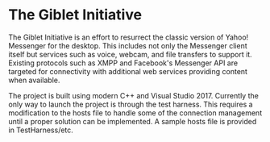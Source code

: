 # The Giblet Initiative

The Giblet Initiative is an effort to resurrect the classic version of Yahoo! Messenger for the desktop. This includes not only the Messenger client itself but services such as voice, webcam, and file transfers to support it. Existing protocols such as XMPP and Facebook's Messenger API are targeted for connectivity with additional web services providing content when available.

The project is built using modern C++ and Visual Studio 2017. Currently the only way to launch the project is through the test harness. This requires a modification to the hosts file to handle some of the connection management until a proper solution can be implemented. A sample hosts file is provided in TestHarness/etc.
